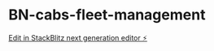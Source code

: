 # BN-cabs-fleet-management

[Edit in StackBlitz next generation editor ⚡️](https://stackblitz.com/~/github.com/piyush0213/BN-cabs-fleet-management)